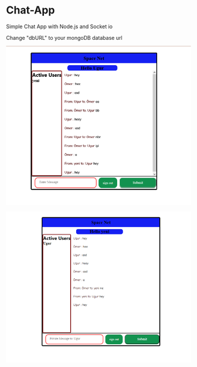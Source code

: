 # Chat-App
Simple Chat App with Node.js and Socket io

Change "dbURL" to your mongoDB database url

![](images/chat-1.png)

![](images/chat-2.png)

